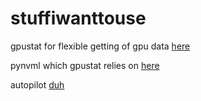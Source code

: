 # stuffiwanttouse

gpustat for flexible getting of gpu data [here](https://github.com/wookayin/gpustat/blob/master/gpustat/nvml.py)

pynvml which gpustat relies on [here](https://github.com/gpuopenanalytics/pynvml)

autopilot [duh](https://github.com/auto-pi-lot/autopilot)
